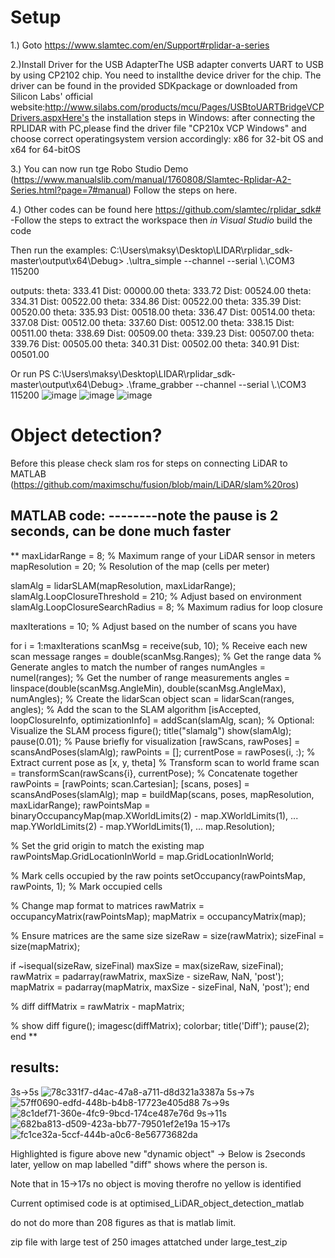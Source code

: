 # Setup 
1.) Goto https://www.slamtec.com/en/Support#rplidar-a-series


2.)Install Driver for the USB AdapterThe USB adapter converts UART to USB by using CP2102 chip. You need to installthe device driver for the chip. The driver can be found in the provided SDKpackage or downloaded from Silicon Labs' official website:http://www.silabs.com/products/mcu/Pages/USBtoUARTBridgeVCPDrivers.aspxHere's the installation steps in Windows: after connecting the RPLIDAR with PC,please find the driver file "CP210x VCP Windows" and choose correct operatingsystem version accordingly: x86 for 32-bit OS and x64 for 64-bitOS


3.) You can now run tge Robo Studio Demo (https://www.manualslib.com/manual/1760808/Slamtec-Rplidar-A2-Series.html?page=7#manual) Follow the steps on here. 

4.) Other codes can be found here https://github.com/slamtec/rplidar_sdk#
-Follow the steps to extract the workspace then *in Visual Studio* build the code


Then run the examples:
 C:\Users\maksy\Desktop\LIDAR\rplidar_sdk-master\output\x64\Debug> .\ultra_simple --channel --serial \\.\COM3 115200

outputs:
theta: 333.41 Dist: 00000.00
   theta: 333.72 Dist: 00524.00
   theta: 334.31 Dist: 00522.00
   theta: 334.86 Dist: 00522.00
   theta: 335.39 Dist: 00520.00
   theta: 335.93 Dist: 00518.00
   theta: 336.47 Dist: 00514.00
   theta: 337.08 Dist: 00512.00
   theta: 337.60 Dist: 00512.00
   theta: 338.15 Dist: 00511.00
   theta: 338.69 Dist: 00509.00
   theta: 339.23 Dist: 00507.00
   theta: 339.76 Dist: 00505.00
   theta: 340.31 Dist: 00502.00
   theta: 340.91 Dist: 00501.00


 Or run 
 PS C:\Users\maksy\Desktop\LIDAR\rplidar_sdk-master\output\x64\Debug> .\frame_grabber --channel --serial \\.\COM3 115200
 ![image](https://github.com/user-attachments/assets/4e7d72c5-d23b-4da7-8e91-74708e19280f)
![image](https://github.com/user-attachments/assets/ecfc34c5-d140-4cc0-9dee-d43addcaf5e7)
![image](https://github.com/user-attachments/assets/1681790f-390f-4b39-b114-ee5d021229e8)



# Object detection?
Before this please check slam ros for steps on connecting LiDAR to MATLAB (https://github.com/maximschu/fusion/blob/main/LiDAR/slam%20ros)

## MATLAB code: --------note the pause is 2 seconds, can be done much faster


**
maxLidarRange = 8; % Maximum range of your LiDAR sensor in meters
mapResolution = 20; % Resolution of the map (cells per meter)

slamAlg = lidarSLAM(mapResolution, maxLidarRange);
slamAlg.LoopClosureThreshold = 210;  % Adjust based on environment
slamAlg.LoopClosureSearchRadius = 8; % Maximum radius for loop closure

maxIterations = 10; % Adjust based on the number of scans you have

for i = 1:maxIterations
    scanMsg = receive(sub, 10); % Receive each new scan message
    ranges = double(scanMsg.Ranges); % Get the range data
    % Generate angles to match the number of ranges
    numAngles = numel(ranges); % Get the number of range measurements
    angles = linspace(double(scanMsg.AngleMin), double(scanMsg.AngleMax), numAngles);
    % Create the lidarScan object
    scan = lidarScan(ranges, angles);
    % Add the scan to the SLAM algorithm
    [isAccepted, loopClosureInfo, optimizationInfo] = addScan(slamAlg, scan);
    % Optional: Visualize the SLAM process
    figure();
    title("slamalg")
    show(slamAlg);
    pause(0.01); % Pause briefly for visualization
    [rawScans, rawPoses] = scansAndPoses(slamAlg);
    rawPoints = [];
    currentPose = rawPoses(i, :);  % Extract current pose as [x, y, theta]
    % Transform scan to world frame
    scan = transformScan(rawScans{i}, currentPose);
    % Concatenate together
    rawPoints = [rawPoints; scan.Cartesian];
    [scans, poses] = scansAndPoses(slamAlg);
    map = buildMap(scans, poses, mapResolution, maxLidarRange);
    rawPointsMap = binaryOccupancyMap(map.XWorldLimits(2) - map.XWorldLimits(1), ...
                                  map.YWorldLimits(2) - map.YWorldLimits(1), ...
                                  map.Resolution);

% Set the grid origin to match the existing map
rawPointsMap.GridLocationInWorld = map.GridLocationInWorld;

% Mark cells occupied by the raw points
setOccupancy(rawPointsMap, rawPoints, 1);  % Mark occupied cells


% Change map format to matrices
rawMatrix = occupancyMatrix(rawPointsMap);
mapMatrix = occupancyMatrix(map);

% Ensure matrices are the same size
sizeRaw = size(rawMatrix);
sizeFinal = size(mapMatrix);

if ~isequal(sizeRaw, sizeFinal)
    maxSize = max(sizeRaw, sizeFinal);
    rawMatrix = padarray(rawMatrix, maxSize - sizeRaw, NaN, 'post');
    mapMatrix = padarray(mapMatrix, maxSize - sizeFinal, NaN, 'post');
end

% diff
diffMatrix = rawMatrix - mapMatrix;

% show diff
figure();
imagesc(diffMatrix);
colorbar;
title('Diff');
pause(2);
end
**


## results:
3s->5s
![78c331f7-d4ac-47a8-a711-d8d321a3387a](https://github.com/user-attachments/assets/49f2d574-af7b-42da-934f-962056095956)
5s->7s
![57ff0690-edfd-448b-b4b8-17723e405d88](https://github.com/user-attachments/assets/9658ff1b-7ab1-4e94-9337-d3c1a7f76912)
7s->9s
![8c1def71-360e-4fc9-9bcd-174ce487e76d](https://github.com/user-attachments/assets/80190156-59c9-46c8-9a48-d48830d18ff1)
9s->11s
![682ba813-d509-423a-bb77-79501ef2e19a](https://github.com/user-attachments/assets/360e7192-7ecf-4288-b746-a7c8e7cecaf0)
15->17s
![fc1ce32a-5ccf-444b-a0c6-8e56773682da](https://github.com/user-attachments/assets/9c040d07-9ee6-49a6-bf9d-bc3ab1c8c985)



Highlighted is figure above new "dynamic object" -> Below is 2seconds later, yellow on map labelled "diff" shows where the person is. 

Note that in 15->17s no object is moving therofre no yellow is identified
 
Current optimised code is at optimised_LiDAR_object_detection_matlab 

do not do more than 208 figures as that is matlab limit.

zip file with large test of 250 images attatched under large_test_zip

